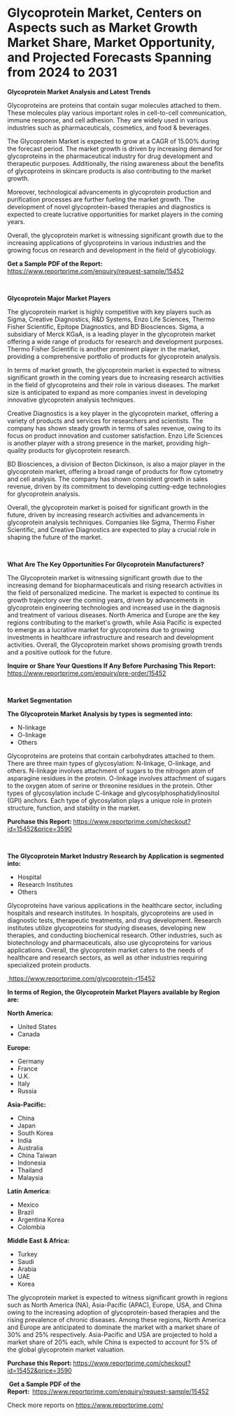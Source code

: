 <p><h1>Glycoprotein Market, Centers on Aspects such as Market Growth Market Share, Market Opportunity, and Projected Forecasts Spanning from 2024 to 2031</h1></p><p><strong>Glycoprotein Market Analysis and Latest Trends</strong></p>
<p><p>Glycoproteins are proteins that contain sugar molecules attached to them. These molecules play various important roles in cell-to-cell communication, immune response, and cell adhesion. They are widely used in various industries such as pharmaceuticals, cosmetics, and food & beverages.</p><p>The Glycoprotein Market is expected to grow at a CAGR of 15.00% during the forecast period. The market growth is driven by increasing demand for glycoproteins in the pharmaceutical industry for drug development and therapeutic purposes. Additionally, the rising awareness about the benefits of glycoproteins in skincare products is also contributing to the market growth.</p><p>Moreover, technological advancements in glycoprotein production and purification processes are further fueling the market growth. The development of novel glycoprotein-based therapies and diagnostics is expected to create lucrative opportunities for market players in the coming years.</p><p>Overall, the glycoprotein market is witnessing significant growth due to the increasing applications of glycoproteins in various industries and the growing focus on research and development in the field of glycobiology.</p></p>
<p><strong>Get a Sample PDF of the Report:&nbsp;</strong> <a href="https://www.reportprime.com/enquiry/request-sample/15452">https://www.reportprime.com/enquiry/request-sample/15452</a></p>
<p>&nbsp;</p>
<p><strong>Glycoprotein Major Market Players</strong></p>
<p><p>The glycoprotein market is highly competitive with key players such as Sigma, Creative Diagnostics, R&D Systems, Enzo Life Sciences, Thermo Fisher Scientific, Epitope Diagnostics, and BD Biosciences. Sigma, a subsidiary of Merck KGaA, is a leading player in the glycoprotein market offering a wide range of products for research and development purposes. Thermo Fisher Scientific is another prominent player in the market, providing a comprehensive portfolio of products for glycoprotein analysis.</p><p>In terms of market growth, the glycoprotein market is expected to witness significant growth in the coming years due to increasing research activities in the field of glycoproteins and their role in various diseases. The market size is anticipated to expand as more companies invest in developing innovative glycoprotein analysis techniques.</p><p>Creative Diagnostics is a key player in the glycoprotein market, offering a variety of products and services for researchers and scientists. The company has shown steady growth in terms of sales revenue, owing to its focus on product innovation and customer satisfaction. Enzo Life Sciences is another player with a strong presence in the market, providing high-quality products for glycoprotein research.</p><p>BD Biosciences, a division of Becton Dickinson, is also a major player in the glycoprotein market, offering a broad range of products for flow cytometry and cell analysis. The company has shown consistent growth in sales revenue, driven by its commitment to developing cutting-edge technologies for glycoprotein analysis.</p><p>Overall, the glycoprotein market is poised for significant growth in the future, driven by increasing research activities and advancements in glycoprotein analysis techniques. Companies like Sigma, Thermo Fisher Scientific, and Creative Diagnostics are expected to play a crucial role in shaping the future of the market.</p></p>
<p>&nbsp;</p>
<p><strong>What Are The Key Opportunities For Glycoprotein Manufacturers?</strong></p>
<p><p>The Glycoprotein market is witnessing significant growth due to the increasing demand for biopharmaceuticals and rising research activities in the field of personalized medicine. The market is expected to continue its growth trajectory over the coming years, driven by advancements in glycoprotein engineering technologies and increased use in the diagnosis and treatment of various diseases. North America and Europe are the key regions contributing to the market's growth, while Asia Pacific is expected to emerge as a lucrative market for glycoproteins due to growing investments in healthcare infrastructure and research and development activities. Overall, the Glycoprotein market shows promising growth trends and a positive outlook for the future.</p></p>
<p><strong>Inquire or Share Your Questions If Any Before Purchasing This Report:</strong> <a href="https://www.reportprime.com/enquiry/pre-order/15452">https://www.reportprime.com/enquiry/pre-order/15452</a></p>
<p>&nbsp;</p>
<p><strong>Market Segmentation</strong></p>
<p><strong>The Glycoprotein Market Analysis by types is segmented into:</strong></p>
<p><ul><li>N-linkage</li><li>O-linkage</li><li>Others</li></ul></p>
<p><p>Glycoproteins are proteins that contain carbohydrates attached to them. There are three main types of glycosylation: N-linkage, O-linkage, and others. N-linkage involves attachment of sugars to the nitrogen atom of asparagine residues in the protein. O-linkage involves attachment of sugars to the oxygen atom of serine or threonine residues in the protein. Other types of glycosylation include C-linkage and glycosylphosphatidylinositol (GPI) anchors. Each type of glycosylation plays a unique role in protein structure, function, and stability in the market.</p></p>
<p><strong>Purchase this Report:&nbsp;</strong><a href="https://www.reportprime.com/checkout?id=15452&price=3590">https://www.reportprime.com/checkout?id=15452&price=3590</a></p>
<p>&nbsp;</p>
<p><strong>The Glycoprotein Market Industry Research by Application is segmented into:</strong></p>
<p><ul><li>Hospital</li><li>Research Institutes</li><li>Others</li></ul></p>
<p><p>Glycoproteins have various applications in the healthcare sector, including hospitals and research institutes. In hospitals, glycoproteins are used in diagnostic tests, therapeutic treatments, and drug development. Research institutes utilize glycoproteins for studying diseases, developing new therapies, and conducting biochemical research. Other industries, such as biotechnology and pharmaceuticals, also use glycoproteins for various applications. Overall, the glycoprotein market caters to the needs of healthcare and research sectors, as well as other industries requiring specialized protein products.</p></p>
<p><a href="https://www.reportprime.com/glycoprotein-r15452">&nbsp;https://www.reportprime.com/glycoprotein-r15452</a></p>
<p><strong>In terms of Region, the Glycoprotein Market Players available by Region are:</strong></p>
<p>
    <p> <strong> North America: </strong>
        <ul>
            <li>United States</li>
            <li>Canada</li>
        </ul>
        </p> 
    <p> <strong> Europe: </strong>
        <ul>
            <li>Germany</li>
            <li>France</li>
            <li>U.K.</li>
            <li>Italy</li>
            <li>Russia</li>
        </ul>
        </p> 
    <p> <strong> Asia-Pacific: </strong>
        <ul>
            <li>China</li>
            <li>Japan</li>
            <li>South Korea</li>
            <li>India</li>
            <li>Australia</li>
            <li>China Taiwan</li>
            <li>Indonesia</li>
            <li>Thailand</li>
            <li>Malaysia</li>
        </ul>
        </p> 
    <p> <strong> Latin America: </strong>
        <ul>
            <li>Mexico</li>
            <li>Brazil</li>
            <li>Argentina Korea</li>
            <li>Colombia</li>
        </ul>
        </p> 
    <p> <strong> Middle East & Africa: </strong>
        <ul>
            <li>Turkey</li>
            <li>Saudi</li>
            <li>Arabia</li>
            <li>UAE</li>
            <li>Korea</li>
        </ul>
    </p>
    </p>
<p><p>The glycoprotein market is expected to witness significant growth in regions such as North America (NA), Asia-Pacific (APAC), Europe, USA, and China owing to the increasing adoption of glycoprotein-based therapies and the rising prevalence of chronic diseases. Among these regions, North America and Europe are anticipated to dominate the market with a market share of 30% and 25% respectively. Asia-Pacific and USA are projected to hold a market share of 20% each, while China is expected to account for 5% of the global glycoprotein market valuation.</p></p>
<p><strong>Purchase this Report: </strong><a href="https://www.reportprime.com/checkout?id=15452&price=3590">https://www.reportprime.com/checkout?id=15452&price=3590</a></p>
<p>&nbsp;<strong>Get a Sample PDF of the Report:&nbsp;&nbsp;</strong><a href="https://www.reportprime.com/enquiry/request-sample/15452">https://www.reportprime.com/enquiry/request-sample/15452</a></p>
<p><strong></strong></p>
<p>Check more reports on <a href="https://www.reportprime.com/">https://www.reportprime.com/</a></p>